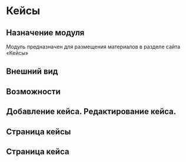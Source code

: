 # Кейсы
## Назначение модуля
Модуль предназначен для размещения материалов в разделе сайта «Кейсы»
## Внешний вид


## Возможности


## Добавление кейса. Редактирование кейса.







## Страница кейсы

## Страница кейса








